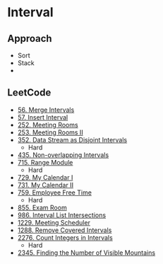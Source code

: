 # Interval

## Approach

- Sort
- Stack
- 

## LeetCode

- [56. Merge Intervals](https://leetcode.com/problems/merge-intervals/description)
- [57. Insert Interval](https://leetcode.com/problems/insert-interval/description)
- [252. Meeting Rooms](https://leetcode.com/problems/meeting-rooms/description)
- [253. Meeting Rooms II](https://leetcode.com/problems/meeting-rooms-ii/description)
- [352. Data Stream as Disjoint Intervals](https://leetcode.com/problems/data-stream-as-disjoint-intervals/description)
  - Hard
- [435. Non-overlapping Intervals](https://leetcode.com/problems/non-overlapping-intervals/description)
- [715. Range Module](https://leetcode.com/problems/range-module/description)
  - Hard
- [729. My Calendar I](https://leetcode.com/problems/my-calendar-i/description)
- [731. My Calendar II](https://leetcode.com/problems/my-calendar-ii/description)
- [759. Employee Free Time](https://leetcode.com/problems/employee-free-time/description)
  - Hard
- [855. Exam Room](https://leetcode.com/problems/exam-room/description)
- [986. Interval List Intersections](https://leetcode.com/problems/interval-list-intersections/description)
- [1229. Meeting Scheduler](https://leetcode.com/problems/meeting-scheduler/description)
- [1288. Remove Covered Intervals](https://leetcode.com/problems/remove-covered-intervals/description)
- [2276. Count Integers in Intervals](https://leetcode.com/problems/count-integers-in-intervals/description)
  - Hard
- [2345. Finding the Number of Visible Mountains](https://leetcode.com/problems/finding-the-number-of-visible-mountains/description)
